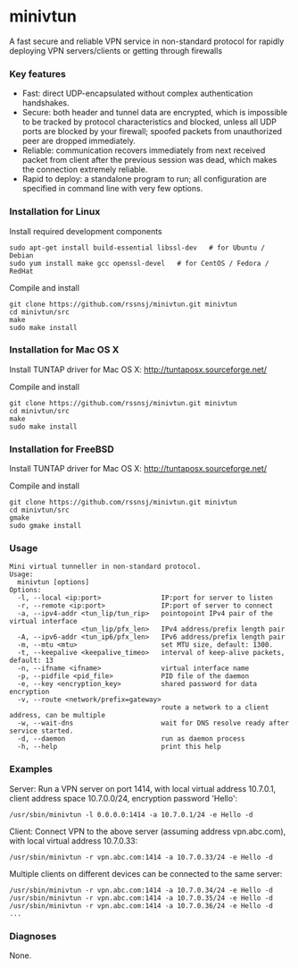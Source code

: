 # minivtun
A fast secure and reliable VPN service in non-standard protocol for rapidly deploying VPN servers/clients or getting through firewalls

### Key features
* Fast: direct UDP-encapsulated without complex authentication handshakes.
* Secure: both header and tunnel data are encrypted, which is impossible to be tracked by protocol characteristics and blocked, unless all UDP ports are blocked by your firewall; spoofed packets from unauthorized peer are dropped immediately.
* Reliable: communication recovers immediately from next received packet from client after the previous session was dead, which makes the connection extremely reliable.
* Rapid to deploy: a standalone program to run; all configuration are specified in command line with very few options.


### Installation for Linux

Install required development components

    sudo apt-get install build-essential libssl-dev   # for Ubuntu / Debian
    sudo yum install make gcc openssl-devel   # for CentOS / Fedora / RedHat
  
Compile and install

    git clone https://github.com/rssnsj/minivtun.git minivtun
    cd minivtun/src
    make
    sudo make install

### Installation for Mac OS X

Install TUNTAP driver for Mac OS X: http://tuntaposx.sourceforge.net/

Compile and install

    git clone https://github.com/rssnsj/minivtun.git minivtun
    cd minivtun/src
    make
    sudo make install
### Installation for FreeBSD

Install TUNTAP driver for Mac OS X: http://tuntaposx.sourceforge.net/

Compile and install

    git clone https://github.com/rssnsj/minivtun.git minivtun
    cd minivtun/src
    gmake
    sudo gmake install
### Usage

	Mini virtual tunneller in non-standard protocol.
	Usage:
	  minivtun [options]
	Options:
	  -l, --local <ip:port>               IP:port for server to listen
	  -r, --remote <ip:port>              IP:port of server to connect
	  -a, --ipv4-addr <tun_lip/tun_rip>   pointopoint IPv4 pair of the virtual interface
					  <tun_lip/pfx_len>   IPv4 address/prefix length pair
	  -A, --ipv6-addr <tun_ip6/pfx_len>   IPv6 address/prefix length pair
	  -m, --mtu <mtu>                     set MTU size, default: 1300.
	  -t, --keepalive <keepalive_timeo>   interval of keep-alive packets, default: 13
	  -n, --ifname <ifname>               virtual interface name
	  -p, --pidfile <pid_file>            PID file of the daemon
	  -e, --key <encryption_key>          shared password for data encryption
	  -v, --route <network/prefix=gateway>
	                                      route a network to a client address, can be multiple
	  -w, --wait-dns                      wait for DNS resolve ready after service started.
	  -d, --daemon                        run as daemon process
	  -h, --help                          print this help

### Examples

Server: Run a VPN server on port 1414, with local virtual address 10.7.0.1, client address space 10.7.0.0/24, encryption password 'Hello':

    /usr/sbin/minivtun -l 0.0.0.0:1414 -a 10.7.0.1/24 -e Hello -d

Client: Connect VPN to the above server (assuming address vpn.abc.com), with local virtual address 10.7.0.33:

    /usr/sbin/minivtun -r vpn.abc.com:1414 -a 10.7.0.33/24 -e Hello -d

Multiple clients on different devices can be connected to the same server:

    /usr/sbin/minivtun -r vpn.abc.com:1414 -a 10.7.0.34/24 -e Hello -d
    /usr/sbin/minivtun -r vpn.abc.com:1414 -a 10.7.0.35/24 -e Hello -d
    /usr/sbin/minivtun -r vpn.abc.com:1414 -a 10.7.0.36/24 -e Hello -d
    ...

### Diagnoses

None.
